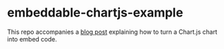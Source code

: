 # embeddable-chartjs-example

This repo accompanies a [blog post](https://davidfloyd91.github.io/chartjs-embed-code-how-to/) explaining how to turn a Chart.js chart into embed code. 
